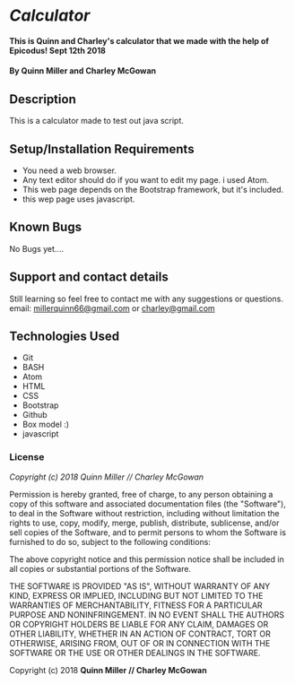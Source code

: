 # _Calculator_

#### This is Quinn and Charley's calculator that we made with the help of Epicodus! Sept 12th 2018

#### By Quinn Miller and Charley McGowan

## Description

This is a calculator made to test out java script.

## Setup/Installation Requirements

* You need a web browser.
* Any text editor should do if you want to edit my page. i used Atom.
* This web page depends on the Bootstrap framework, but it's included.
* this wep page uses javascript.

## Known Bugs

No Bugs yet....

## Support and contact details

Still learning so feel free to contact me with any suggestions or questions.  
email: millerquinn66@gmail.com or charley@gmail.com

## Technologies Used
* Git
* BASH
* Atom
* HTML
* CSS
* Bootstrap
* Github
* Box model :)
* javascript

### License

*Copyright (c) 2018 Quinn Miller // Charley McGowan*

Permission is hereby granted, free of charge, to any person obtaining a copy
of this software and associated documentation files (the "Software"), to deal
in the Software without restriction, including without limitation the rights
to use, copy, modify, merge, publish, distribute, sublicense, and/or sell
copies of the Software, and to permit persons to whom the Software is
furnished to do so, subject to the following conditions:

The above copyright notice and this permission notice shall be included in all
copies or substantial portions of the Software.

THE SOFTWARE IS PROVIDED "AS IS", WITHOUT WARRANTY OF ANY KIND, EXPRESS OR
IMPLIED, INCLUDING BUT NOT LIMITED TO THE WARRANTIES OF MERCHANTABILITY,
FITNESS FOR A PARTICULAR PURPOSE AND NONINFRINGEMENT. IN NO EVENT SHALL THE
AUTHORS OR COPYRIGHT HOLDERS BE LIABLE FOR ANY CLAIM, DAMAGES OR OTHER
LIABILITY, WHETHER IN AN ACTION OF CONTRACT, TORT OR OTHERWISE, ARISING FROM,
OUT OF OR IN CONNECTION WITH THE SOFTWARE OR THE USE OR OTHER DEALINGS IN THE
SOFTWARE.

Copyright (c) 2018 **Quinn Miller // Charley McGowan**
